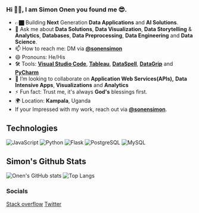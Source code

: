 ### Hi 👋🏿, I am Simon Onen you found me 😎.
- 👉🏿 Building **Next** Generation **Data Applications** and **AI Solutions**.
- 💬 Ask me about **Data Solutions**, **Data Visualization**, **Data Storytelling** & **Analytics**, **Databases**, **Data Preprocessing**, **Data Engineering** and **Data Science**.
- 📫 How to reach me: DM via **[@sonensimon](https://twitter.com/sonensimon)**
- 😄 Pronouns: He/His
- :hammer_and_wrench: Tools: **[Visual Studio Code](https://code.visualstudio.com/)**, **[Tableau](https://www.tableau.com/)**, **[DataSpell](https://www.jetbrains.com/datagrip/)**, **[DataGrip](https://www.jetbrains.com/datagrip/)** and **[PyCharm](https://www.jetbrains.com/pycharm/)**
- 👯 I’m looking to collaborate on **Application Web Services(APIs),** **Data Intensive Apps**, **Visualizations**  and **Analytics**
- ⚡ Fun fact: Trust me, it's always **God's** blessings first.
- :earth_africa: Location: **Kampala**, Uganda
- If your Impressed with my work, reach out via  **[@sonensimon](https://twitter.com/sonensimon)**.

## Technologies
![JavaScript](https://camo.githubusercontent.com/9d07c04bdd98c662d5df9d4e1cc1de8446ffeaebca330feb161f1fb8e1188204/68747470733a2f2f696d672e736869656c64732e696f2f62616467652f4a6176615363726970742d4637444631453f7374796c653d666f722d7468652d6261646765266c6f676f3d6a617661736372697074266c6f676f436f6c6f723d626c61636b)
![Python](https://camo.githubusercontent.com/94be0a2e5be142925615e5821d97137a930d08fc154962ce43860f1957e6661e/68747470733a2f2f696d672e736869656c64732e696f2f62616467652f507974686f6e2d3337373641423f7374796c653d666f722d7468652d6261646765266c6f676f3d707974686f6e266c6f676f436f6c6f723d7768697465)
![Flask](https://camo.githubusercontent.com/43c40e9f61f01e780f4cfed5dafda9e3494310ba1b6ea11e20c4949e556a47c3/68747470733a2f2f696d672e736869656c64732e696f2f62616467652f666c61736b2d2532333030302e7376673f7374796c653d666f722d7468652d6261646765266c6f676f3d666c61736b266c6f676f436f6c6f723d7768697465)
![PostgreSQL](https://camo.githubusercontent.com/29e7fc6c62f61f432d3852fbfa4190ff07f397ca3bde27a8196bcd5beae3ff77/68747470733a2f2f696d672e736869656c64732e696f2f62616467652f706f7374677265732d2532333331363139322e7376673f7374796c653d666f722d7468652d6261646765266c6f676f3d706f737467726573716c266c6f676f436f6c6f723d7768697465)
![MySQL](https://camo.githubusercontent.com/988b23566a8e239f9717abbed64d36834115c8a8c7082a71c358e04f47f8398c/68747470733a2f2f696d672e736869656c64732e696f2f62616467652f4d7953514c2d3030303030463f7374796c653d666f722d7468652d6261646765266c6f676f3d6d7973716c266c6f676f436f6c6f723d7768697465)

## Simon's Github Stats
![Onen's GitHub stats](https://github-readme-stats.vercel.app/api?username=simononen&count_private=true&show_icons=true&theme=merko)
![Top Langs](https://github-readme-stats.vercel.app/api/top-langs/?username=simononen&count_private=true&theme=merko)

### Socials
[Stack overflow](https://stackoverflow.com/users/9217332/onen-simon)
[Twitter](https://twitter.com/sonensimon)
